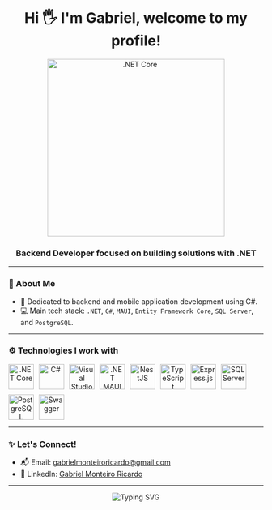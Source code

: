 <h1 align="center">Hi 🖐️ I'm Gabriel, welcome to my profile!</h1>

<p align="center">
  <img src="https://assemblysoft.com/img/services/dotnet-bot-maui-cross-platform-development.png" width="350" alt=".NET Core"/>
</p>

<h3 align="center">Backend Developer focused on building solutions with .NET</h3>

---

### 🧠 About Me

- 🎯 Dedicated to backend and mobile application development using C#.
- 💻 Main tech stack: `.NET`, `C#`, `MAUI`, `Entity Framework Core`, `SQL Server`, and `PostgreSQL`.

---

### ⚙️ Technologies I work with

<div align="center" style="display: flex; flex-wrap: wrap; gap: 10px;">
  <img src="https://cdn.jsdelivr.net/gh/devicons/devicon@latest/icons/dotnetcore/dotnetcore-original.svg" width="50" title=".NET Core"/>
  <img src="https://cdn.jsdelivr.net/gh/devicons/devicon@latest/icons/csharp/csharp-original.svg" width="50" title="C#"/>
  <img src="https://cdn.jsdelivr.net/gh/devicons/devicon@latest/icons/visualstudio/visualstudio-original.svg" width="50" title="Visual Studio"/>
  <img src="https://superluminalsoftware.co.uk/images/Net-Maui-Logo.svg" width="50" title=".NET MAUI"/>
  <img src="https://cdn.jsdelivr.net/gh/devicons/devicon@latest/icons/nestjs/nestjs-original-wordmark.svg" width="50" title="NestJS"/>
  <img src="https://cdn.jsdelivr.net/gh/devicons/devicon@latest/icons/typescript/typescript-original.svg" width="50" title="TypeScript"/>
  <img src="https://cdn.jsdelivr.net/gh/devicons/devicon@latest/icons/express/express-original.svg" width="50" title="Express.js"/>
  <img src="https://cdn.jsdelivr.net/gh/devicons/devicon@latest/icons/microsoftsqlserver/microsoftsqlserver-original-wordmark.svg" width="50" title="SQL Server"/>
  <img src="https://cdn.jsdelivr.net/gh/devicons/devicon@latest/icons/postgresql/postgresql-original.svg" width="50" title="PostgreSQL"/>
  <img src="https://cdn.jsdelivr.net/gh/devicons/devicon@latest/icons/swagger/swagger-original-wordmark.svg" width="50" title="Swagger"/>
</div>

---

### ✨ Let's Connect!

- 📬 Email: [gabrielmonteiroricardo@gmail.com](mailto:gabrielmonteiroricardo@gmail.com)
- 💼 LinkedIn: [Gabriel Monteiro Ricardo](https://www.linkedin.com/in/gabriel-monteiro-58706b280/)

---

<p align="center">
  <img src="https://readme-typing-svg.demolab.com?font=Fira+Code&size=25&pause=1000&center=true&vCenter=true&width=435&lines=.NET+Developer" alt="Typing SVG" />
</p>
